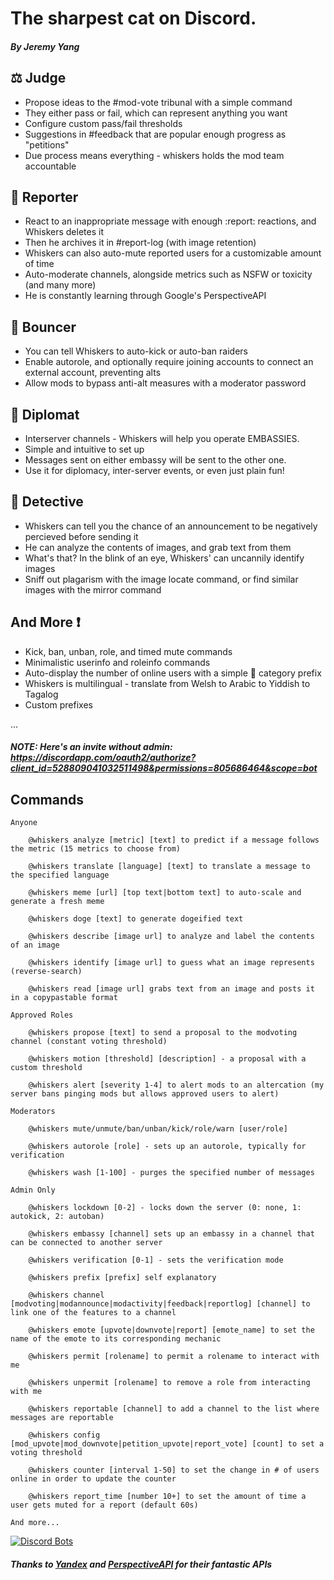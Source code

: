# The sharpest cat on Discord.
##### By Jeremy Yang

## ⚖️ Judge
* Propose ideas to the #mod-vote tribunal with a simple command  
* They either pass or fail, which can represent anything you want
* Configure custom pass/fail thresholds
* Suggestions in #feedback that are popular enough progress as "petitions"  
* Due process means everything - whiskers holds the mod team accountable
 
## 📰 Reporter
* React to an inappropriate message with enough :report: reactions, and Whiskers deletes it
* Then he archives it in #report-log (with image retention)
* Whiskers can also auto-mute reported users for a customizable amount of time
* Auto-moderate channels, alongside metrics such as NSFW or toxicity (and many more)
* He is constantly learning through Google's PerspectiveAPI

## 💪 Bouncer 
* You can tell Whiskers to auto-kick or auto-ban raiders
* Enable autorole, and optionally require joining accounts to connect an external account, preventing alts
* Allow mods to bypass anti-alt measures with a moderator password
  
## 🌿 Diplomat
* Interserver channels - Whiskers will help you operate EMBASSIES.
* Simple and intuitive to set up
* Messages sent on either embassy will be sent to the other one.
* Use it for diplomacy, inter-server events, or even just plain fun!
  
## 🔎 Detective
* Whiskers can tell you the chance of an announcement to be negatively percieved before sending it 
* He can analyze the contents of images, and grab text from them
* What's that? In the blink of an eye, Whiskers' can uncannily identify images
* Sniff out plagarism with the image locate command, or find similar images with the mirror command

## And More ❗
* Kick, ban, unban, role, and timed mute commands 
* Minimalistic userinfo and roleinfo commands
* Auto-display the number of online users with a simple 🔺 category prefix
* Whiskers is multilingual - translate from Welsh to Arabic to Yiddish to Tagalog
* Custom prefixes

...
##### NOTE: Here's an invite without admin: https://discordapp.com/oauth2/authorize?client_id=528809041032511498&permissions=805686464&scope=bot

## Commands 
```
Anyone

    @whiskers analyze [metric] [text] to predict if a message follows the metric (15 metrics to choose from)
    
    @whiskers translate [language] [text] to translate a message to the specified language
    
    @whiskers meme [url] [top text|bottom text] to auto-scale and generate a fresh meme
    
    @whiskers doge [text] to generate dogeified text
	
    @whiskers describe [image url] to analyze and label the contents of an image
    
    @whiskers identify [image url] to guess what an image represents (reverse-search)
    
    @whiskers read [image url] grabs text from an image and posts it in a copypastable format
    
Approved Roles

    @whiskers propose [text] to send a proposal to the modvoting channel (constant voting threshold)
    
    @whiskers motion [threshold] [description] - a proposal with a custom threshold
    
    @whiskers alert [severity 1-4] to alert mods to an altercation (my server bans pinging mods but allows approved users to alert)

Moderators

    @whiskers mute/unmute/ban/unban/kick/role/warn [user/role]
    
    @whiskers autorole [role] - sets up an autorole, typically for verification
    
    @whiskers wash [1-100] - purges the specified number of messages

Admin Only

    @whiskers lockdown [0-2] - locks down the server (0: none, 1: autokick, 2: autoban)
    
    @whiskers embassy [channel] sets up an embassy in a channel that can be connected to another server
    
    @whiskers verification [0-1] - sets the verification mode

    @whiskers prefix [prefix] self explanatory
   
    @whiskers channel [modvoting|modannounce|modactivity|feedback|reportlog] [channel] to link one of the features to a channel
    
    @whiskers emote [upvote|downvote|report] [emote_name] to set the name of the emote to its corresponding mechanic
    
    @whiskers permit [rolename] to permit a rolename to interact with me
    
    @whiskers unpermit [rolename] to remove a role from interacting with me
    
    @whiskers reportable [channel] to add a channel to the list where messages are reportable

    @whiskers config [mod_upvote|mod_downvote|petition_upvote|report_vote] [count] to set a voting threshold

    @whiskers counter [interval 1-50] to set the change in # of users online in order to update the counter
    
    @whiskers report_time [number 10+] to set the amount of time a user gets muted for a report (default 60s)

And more...
```

[![Discord Bots](https://discordbots.org/api/widget/528809041032511498.svg?usernamecolor=FFFFFF&topcolor=000000&datacolor=FFFFFF&middlecolor=000000&highlightcolor=000000&labelcolor=ff9c00)](https://discordbots.org/bot/511672691028131872)

##### Thanks to [Yandex](http://translate.yandex.com/) and [PerspectiveAPI](https://perspectiveapi.com) for their fantastic APIs
